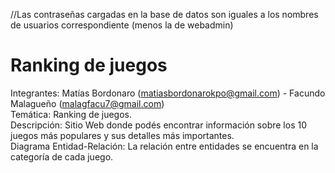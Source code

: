 //Las contraseñas cargadas en la base de datos son iguales a los nombres de usuarios correspondiente (menos la de webadmin)
# Ranking de juegos
Integrantes: Matías Bordonaro (matiasbordonarokpo@gmail.com) - Facundo Malagueño (malagfacu7@gmail.com)    
Temática: Ranking de juegos.    
Descripción: Sitio Web donde podés encontrar información sobre los 10 juegos más populares y sus detalles más importantes.   
Diagrama Entidad-Relación: La relación entre entidades se encuentra en la categoría de cada juego.    
